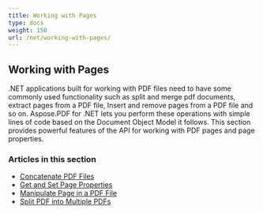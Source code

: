 ```yaml
---
title: Working with Pages
type: docs
weight: 150
url: /net/working-with-pages/
---
```

 ## **Working with Pages**
.NET applications built for working with PDF files need to have some commonly used functionality such as split and merge pdf documents, extract pages from a PDF file, Insert and remove pages from a PDF file and so on. Aspose.PDF for .NET lets you perform these operations with simple lines of code based on the Document Object Model it follows. This section provides powerful features of the API for working with PDF pages and page properties.
 
### **Articles in this section**
- [Concatenate PDF Files](/pdf/net/concatenate-pdf-files/)
- [Get and Set Page Properties](/pdf/net/get-and-set-page-properties/)
- [Manipulate Page in a PDF File](/pdf/net/manipulate-page-in-a-pdf-file/)
- [Split PDF into Multiple PDFs](/pdf/net/working-with-pdf-portfolio/)
